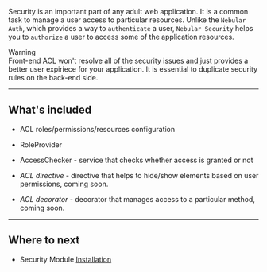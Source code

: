 Security is an important part of any adult web application. It is a common task to manage a user access to particular resources.
Unlike the `Nebular Auth`, which provides a way to `authenticate` a user, `Nebular Security` helps you to `authorize` a user to access some of the application resources.

<div class="note note-warning">
  <div class="note-title">Warning</div>
  <div class="note-body">
    Front-end ACL won't resolve all of the security issues and just provides a better user expiriece for your application.
    It is essential to duplicate security rules on the back-end side.
  </div>
</div>
<hr class="section-end">

## What's included

- ACL roles/permissions/resources configuration
- RoleProvider
- AccessChecker - service that checks whether access is granted or not


- *ACL directive* - directive that helps to hide/show elements based on user permissions, coming soon.
- *ACL decorator* - decorator that manages access to a particular method, coming soon.

<hr class="section-end">

## Where to next

- Security Module [Installation](#/docs/security/installation) 
